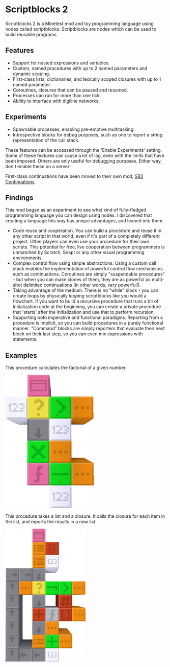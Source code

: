 Scriptblocks 2
==============

Scriptblocks 2 is a Minetest mod and toy programming language using nodes called scriptblocks. Scriptblocks are nodes which can be used to build reusable programs.

## Features

* Support for nested expressions and variables.
* Custom, named procedures with up to 2 named parameters and dynamic scoping.
* First-class lists, dictionaries, and lexically scoped closures with up to 1 named parameter.
* Coroutines, closures that can be paused and resumed.
* Processes can run for more than one tick.
* Ability to interface with digiline networks.

## Experiments

* Spawnable processes, enabling pre-emptive multitasking.
* Introspective blocks for debug purposes, such as one to report a string representation of the call stack.

These features can be accessed through the 'Enable Experiments' setting. Some of these features can cause a lot of lag, even with the limits that have been imposed. Others are only useful for debugging purposes. Either way, don't enable these on a server!

First-class continuations have been moved to their own mod, [SB2 Continuations](https://github.com/rdococ/sb2_continuations).

## Findings

This mod began as an experiment to see what kind of fully-fledged programming language you can design using nodes. I discovered that creating a language this way has unique advantages, and leaned into them.

* Code reuse and cooperation. You can build a procedure and reuse it in any other script in that world, even if it's part of a completely different project. Other players can even use your procedure for their own scripts. This potential for free, live cooperation between programmers is unmatched by Scratch, Snap! or any other visual programming environments.
* Complex control flow using simple abstractions. Using a custom call stack enables the implementation of powerful control flow mechanisms such as continuations. Coroutines are simply "suspendable procedures" - but when you can make clones of them, they are as powerful as multi-shot delimited continuations (in other words, *very* powerful!).
* Taking advantage of the medium. There is no "while" block - you can create loops by physically *looping* scriptblocks like you would a flowchart. If you want to build a recursive procedure that runs a bit of initialization code at the beginning, you can create a private procedure that 'starts' after the initialization and use that to perform recursion.
* Supporting both imperative and functional paradigms. Reporting from a procedure is implicit, so you can build procedures in a purely functional manner. "Command" blocks are simply reporters that evaluate their next block on their last step, so you can even mix expressions with statements.

## Examples

This procedure calculates the factorial of a given number.

![Factorial](screenshots/factorial.png)

This procedure takes a list and a closure. It calls the closure for each item in the list, and reports the results in a new list.

![Map](screenshots/map.png)
